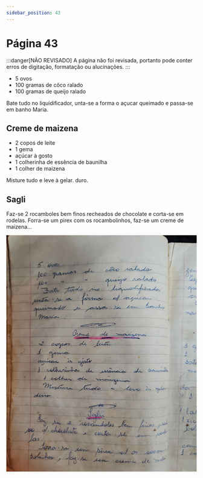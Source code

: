```yaml
---
sidebar_position: 43
---
```

# Página 43
:::danger[NÃO REVISADO]
A página não foi revisada, portanto pode conter erros de digitação, formatação ou alucinações.
:::
* 5 ovos
* 100 gramas de côco ralado
* 100 gramas de queijo ralado

Bate tudo no liquidificador, unta-se a forma o açucar queimado e passa-se em banho Maria.

## Creme de maizena

* 2 copos de leite
* 1 gema
* açúcar à gosto
* 1 colherinha de essência de baunilha
* 1 colher de maizena

Misture tudo e leve à gelar. duro.

## Sagli

Faz-se 2 rocamboles bem finos recheados de chocolate e corta-se em rodelas.
Forra-se um pirex com os rocambolinhos, faz-se um creme de maizena...

![imagem base](./images/page_43.png)
